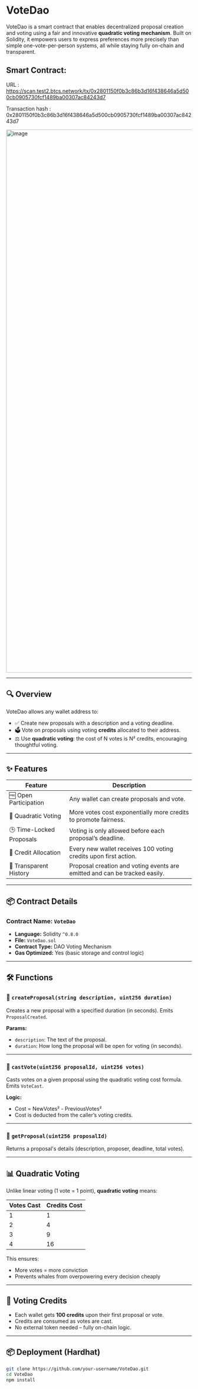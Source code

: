 # VoteDao

VoteDao is a smart contract that enables decentralized proposal creation and voting using a fair and innovative **quadratic voting mechanism**. Built on Solidity, it empowers users to express preferences more precisely than simple one-vote-per-person systems, all while staying fully on-chain and transparent.


## Smart Contract:

URL : https://scan.test2.btcs.network/tx/0x2801150f0b3c86b3d16f438646a5d500cb0905730fcf1489ba00307ac84243d7

Transaction hash : 0x2801150f0b3c86b3d16f438646a5d500cb0905730fcf1489ba00307ac84243d7

<img width="1470" alt="image" src="https://github.com/user-attachments/assets/c6577822-bc23-4ccc-ba54-5acb72698e0d" />




---

## 🔍 Overview

VoteDao allows any wallet address to:
- ✅ Create new proposals with a description and a voting deadline.
- 🗳️ Vote on proposals using voting **credits** allocated to their address.
- ⚖️ Use **quadratic voting**: the cost of N votes is N² credits, encouraging thoughtful voting.

---

## ✨ Features

| Feature                  | Description                                                                 |
|--------------------------|-----------------------------------------------------------------------------|
| 🆓 Open Participation     | Any wallet can create proposals and vote.                                   |
| 🧠 Quadratic Voting       | More votes cost exponentially more credits to promote fairness.             |
| 🕒 Time-Locked Proposals  | Voting is only allowed before each proposal’s deadline.                     |
| 🔐 Credit Allocation      | Every new wallet receives 100 voting credits upon first action.             |
| 🧾 Transparent History    | Proposal creation and voting events are emitted and can be tracked easily. |

---

## 📦 Contract Details

### Contract Name: `VoteDao`

- **Language:** Solidity `^0.8.0`
- **File:** `VoteDao.sol`
- **Contract Type:** DAO Voting Mechanism
- **Gas Optimized:** Yes (basic storage and control logic)

---

## 🛠️ Functions

### 🔹 `createProposal(string description, uint256 duration)`
Creates a new proposal with a specified duration (in seconds). Emits `ProposalCreated`.

**Params:**
- `description`: The text of the proposal.
- `duration`: How long the proposal will be open for voting (in seconds).

---

### 🔹 `castVote(uint256 proposalId, uint256 votes)`
Casts votes on a given proposal using the quadratic voting cost formula. Emits `VoteCast`.

**Logic:**
- Cost = NewVotes² - PreviousVotes²
- Cost is deducted from the caller’s voting credits.

---

### 🔹 `getProposal(uint256 proposalId)`
Returns a proposal's details (description, proposer, deadline, total votes).

---

## 📊 Quadratic Voting

Unlike linear voting (1 vote = 1 point), **quadratic voting** means:

| Votes Cast | Credits Cost |
|------------|--------------|
| 1          | 1            |
| 2          | 4            |
| 3          | 9            |
| 4          | 16           |

This ensures:
- More votes = more conviction
- Prevents whales from overpowering every decision cheaply

---

## 🔐 Voting Credits

- Each wallet gets **100 credits** upon their first proposal or vote.
- Credits are consumed as votes are cast.
- No external token needed – fully on-chain logic.

---

## 📦 Deployment (Hardhat)

```bash
git clone https://github.com/your-username/VoteDao.git
cd VoteDao
npm install

